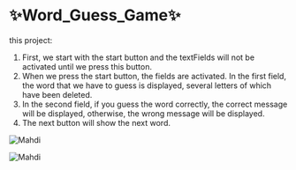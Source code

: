 # ✨Word_Guess_Game✨

this project:
1. First, we start with the start button and the textFields will not be activated until we press this button.
2. When we press the start button, the fields are activated. In the first field, the word that we have to guess is displayed, several letters of which have been deleted.
3. In the second field, if you guess the word correctly, the correct message will be displayed, otherwise, the wrong message will be displayed.
4. The next button will show the next word.

![Mahdi](https://user-images.githubusercontent.com/108512164/208255679-de77a433-fb3d-426f-832c-30ca05b80cad.PNG)
 
![Mahdi](https://user-images.githubusercontent.com/108512164/208255717-28a42b20-a1d7-4e14-946b-ec0a7fecf647.PNG)
